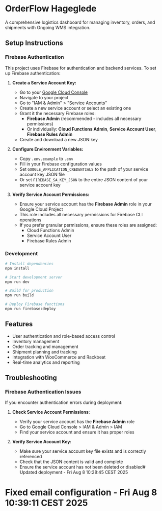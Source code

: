 # OrderFlow Hageglede

A comprehensive logistics dashboard for managing inventory, orders, and shipments with Ongoing WMS integration.

## Setup Instructions

### Firebase Authentication

This project uses Firebase for authentication and backend services. To set up Firebase authentication:

1. **Create a Service Account Key:**
   - Go to your [Google Cloud Console](https://console.cloud.google.com/)
   - Navigate to your project
   - Go to "IAM & Admin" > "Service Accounts"
   - Create a new service account or select an existing one
   - Grant it the necessary Firebase roles:
     - **Firebase Admin** (recommended - includes all necessary permissions)
     - Or individually: **Cloud Functions Admin**, **Service Account User**, **Firebase Rules Admin**
   - Create and download a new JSON key

2. **Configure Environment Variables:**
   - Copy `.env.example` to `.env`
   - Fill in your Firebase configuration values
   - Set `GOOGLE_APPLICATION_CREDENTIALS` to the path of your service account key JSON file
   - Or set `FIREBASE_SA_KEY_JSON` to the entire JSON content of your service account key

3. **Verify Service Account Permissions:**
   - Ensure your service account has the **Firebase Admin** role in your Google Cloud Project
   - This role includes all necessary permissions for Firebase CLI operations
   - If you prefer granular permissions, ensure these roles are assigned:
     - Cloud Functions Admin
     - Service Account User
     - Firebase Rules Admin

### Development

```bash
# Install dependencies
npm install

# Start development server
npm run dev

# Build for production
npm run build

# Deploy Firebase functions
npm run firebase:deploy
```

## Features

- User authentication and role-based access control
- Inventory management
- Order tracking and management
- Shipment planning and tracking
- Integration with WooCommerce and Rackbeat
- Real-time analytics and reporting

## Troubleshooting

### Firebase Authentication Issues

If you encounter authentication errors during deployment:

1. **Check Service Account Permissions:**
   - Verify your service account has the **Firebase Admin** role
   - Go to Google Cloud Console > IAM & Admin > IAM
   - Find your service account and ensure it has proper roles

2. **Verify Service Account Key:**
   - Make sure your service account key file exists and is correctly referenced
   - Check that the JSON content is valid and complete
   - Ensure the service account has not been deleted or disabled# Updated deployment - Fri Aug  8 10:28:45 CEST 2025
# Fixed email configuration - Fri Aug  8 10:39:11 CEST 2025
